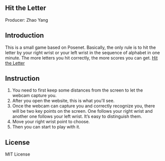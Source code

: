## Hit the Letter
Producer: Zhao Yang

## Introduction
This is a small game based on Posenet. Basically, the only rule is to hit the letter by your right wrist or your left wrist in the sequence of alphabet in one minute. The more letters you hit correctly, the more scores you can get. [Hit the Letter](https://joseph-posenet.herokuapp.com/)

## Instruction
1. You need to first keep some distances from the screen to let the webcam capture you. 
2. After you open the website, this is what you'll see. 
   ![]()
3. Once the webcam can capture you and correctly recognize you, there will be two key points on the screen. One follows your right wrist and another one follows your left wrist. It’s easy to distinguish them. 
4. Move your right wrist point to choose.
5. Then you can start to play with it. 


## License

MIT License
